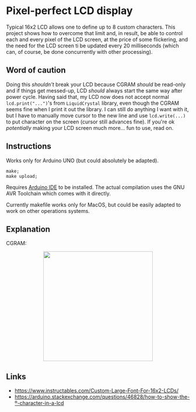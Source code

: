 # Pixel-perfect LCD display

Typical 16x2 LCD allows one to define up to 8 custom characters. This project shows how to overcome that limit and, in result, be able to control each and every pixel of the LCD screen, at the price of some flickering, and the need for the LCD screen ti be updated every 20 milliseconds (which can, of course, be done concurrently with other processing).

## Word of caution

Doing this *shouldn't* break your LCD because CGRAM *should* be read-only and if things get messed-up, LCD *should* always start the same way after power cycle. Having said that, my LCD now does not accept normal `lcd.print("...")`'s from `LiquidCrystal` library, even though the CGRAM seems fine when I print it out the library. I can still do anything I want with it, but I have to manually move cursor to the new line and use `lcd.write(...)` to put character on the screen (cursor still advances fine). If you're ok *potentially* making your LCD screen much more... fun to use, read on.

## Instructions

Works only for Arduino UNO (but could absolutely be adapted).

```
make;
make upload;
```

Requires [Arduino IDE](https://github.com/arduino/Arduino/) to be installed. The actual compilation uses the GNU AVR Toolchain which comes with it directly.

Currently makefile works only for MacOS, but could be easily adapted to work on other operations systems.

## Explanation

CGRAM:

<p align="center"><img src="https://i.stack.imgur.com/1TKZH.gif" width="300px"></p>

## Links

 - https://www.instructables.com/Custom-Large-Font-For-16x2-LCDs/
 - https://arduino.stackexchange.com/questions/46828/how-to-show-the-º-character-in-a-lcd